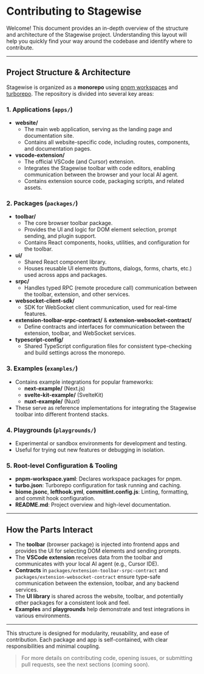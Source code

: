 # Contributing to Stagewise

Welcome! This document provides an in-depth overview of the structure and architecture of the Stagewise project. Understanding this layout will help you quickly find your way around the codebase and identify where to contribute.

---

## Project Structure & Architecture

Stagewise is organized as a **monorepo** using [pnpm workspaces](https://pnpm.io/workspaces) and [turborepo](https://turbo.build/). The repository is divided into several key areas:

### 1. Applications (`apps/`)

- **website/**
  - The main web application, serving as the landing page and documentation site.
  - Contains all website-specific code, including routes, components, and documentation pages.
- **vscode-extension/**
  - The official VSCode (and Cursor) extension.
  - Integrates the Stagewise toolbar with code editors, enabling communication between the browser and your local AI agent.
  - Contains extension source code, packaging scripts, and related assets.

### 2. Packages (`packages/`)

- **toolbar/**
  - The core browser toolbar package.
  - Provides the UI and logic for DOM element selection, prompt sending, and plugin support.
  - Contains React components, hooks, utilities, and configuration for the toolbar.
- **ui/**
  - Shared React component library.
  - Houses reusable UI elements (buttons, dialogs, forms, charts, etc.) used across apps and packages.
- **srpc/**
  - Handles typed RPC (remote procedure call) communication between the toolbar, extension, and other services.
- **websocket-client-sdk/**
  - SDK for WebSocket client communication, used for real-time features.
- **extension-toolbar-srpc-contract/** & **extension-websocket-contract/**
  - Define contracts and interfaces for communication between the extension, toolbar, and WebSocket services.
- **typescript-config/**
  - Shared TypeScript configuration files for consistent type-checking and build settings across the monorepo.

### 3. Examples (`examples/`)

- Contains example integrations for popular frameworks:
  - **next-example/** (Next.js)
  - **svelte-kit-example/** (SvelteKit)
  - **nuxt-example/** (Nuxt)
- These serve as reference implementations for integrating the Stagewise toolbar into different frontend stacks.

### 4. Playgrounds (`playgrounds/`)

- Experimental or sandbox environments for development and testing.
- Useful for trying out new features or debugging in isolation.

### 5. Root-level Configuration & Tooling

- **pnpm-workspace.yaml**: Declares workspace packages for pnpm.
- **turbo.json**: Turborepo configuration for task running and caching.
- **biome.jsonc**, **lefthook.yml**, **commitlint.config.js**: Linting, formatting, and commit hook configuration.
- **README.md**: Project overview and high-level documentation.

---

## How the Parts Interact

- The **toolbar** (browser package) is injected into frontend apps and provides the UI for selecting DOM elements and sending prompts.
- The **VSCode extension** receives data from the toolbar and communicates with your local AI agent (e.g., Cursor IDE).
- **Contracts** in `packages/extension-toolbar-srpc-contract` and `packages/extension-websocket-contract` ensure type-safe communication between the extension, toolbar, and any backend services.
- The **UI library** is shared across the website, toolbar, and potentially other packages for a consistent look and feel.
- **Examples** and **playgrounds** help demonstrate and test integrations in various environments.

---

This structure is designed for modularity, reusability, and ease of contribution. Each package and app is self-contained, with clear responsibilities and minimal coupling.

> For more details on contributing code, opening issues, or submitting pull requests, see the next sections (coming soon). 